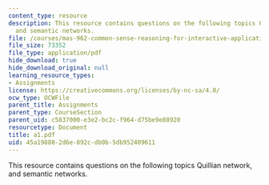 ```yaml
---
content_type: resource
description: This resource contains questions on the following topics Quillian network,
  and semantic networks.
file: /courses/mas-962-common-sense-reasoning-for-interactive-applications-fall-2006/45a198802d6e892cdb0b5db952409611_a1.pdf
file_size: 73352
file_type: application/pdf
hide_download: true
hide_download_original: null
learning_resource_types:
- Assignments
license: https://creativecommons.org/licenses/by-nc-sa/4.0/
ocw_type: OCWFile
parent_title: Assignments
parent_type: CourseSection
parent_uid: c5837000-e3e2-bc2c-f964-d75be9e88920
resourcetype: Document
title: a1.pdf
uid: 45a19880-2d6e-892c-db0b-5db952409611
---
```

This resource contains questions on the following topics Quillian network, and semantic networks.